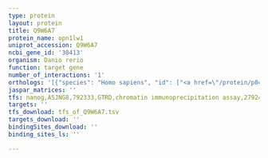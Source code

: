 ```yaml
---
type: protein
layout: protein
title: Q9W6A7
protein_name: opn1lw1
uniprot_accession: Q9W6A7
ncbi_gene_id: '30413'
organism: Danio rerio
function: target gene
number_of_interactions: '1'
orthologs: '[{"species": "Homo sapiens", "id": ["<a href=\"/protein/p04001\">P04001</a>", "<a href=\"/protein/p0dn77\">P0DN77</a>", "<a href=\"/protein/p0dn78\">P0DN78</a>"]}, {"species": "Mus musculus", "id": ["<a href=\"/protein/o35599\">O35599</a>"]}, {"species": "Rattus norvegicus", "id": ["O35476"]}]'
jaspar_matrices: ''
tfs: nanog,A5JNG8,792333,GTRD,chromatin immunoprecipitation assay,27924024%5Buid%5D,No
targets: ''
tfs_download: tfs_of_Q9W6A7.tsv
targets_download: ''
bindingSites_download: ''
binding_sites_ls: ''

---
```

